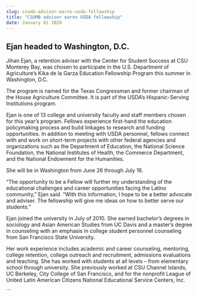 ```yaml
---
slug: csumb-adviser-earns-usda-fellowship
title: "CSUMB adviser earns USDA fellowship"
date: January 01 2020
---
```


 
<h2>Ejan headed to Washington, D.C.</h2>
<p>
  Jihan Ejan, a retention adviser with the Center for Student Success at CSU
  Monterey Bay, was chosen to participate in the U.S. Department of
  Agriculture’s Kika de la Garza Education Fellowship Program this summer in
  Washington, D.C.
</p>
<p>
  The program is named for the Texas Congressman and former chairman of the
  House Agriculture Committee. It is part of the USDA’s Hispanic-Serving
  Institutions program.
</p>
<p>
  Ejan is one of 13 college and university faculty and staff members chosen for
  this year’s program. Fellows experience first-hand the education policymaking
  process and build linkages to research and funding opportunities. In addition
  to meeting with USDA personnel, fellows connect with and work on short-term
  projects with other federal agencies and organizations such as the Department
  of Education, the National Science Foundation, the National Institutes of
  Health, the Commerce Department, and the National Endowment for the
  Humanities.
</p>
<p>She will be in Washington from June 26 through July 16.</p>
<p>
  “The opportunity to be a Fellow will further my understanding of the
  educational challenges and career opportunities facing the Latino community,”
  Ejan said. “With this information, I hope to be a better advocate and adviser.
  The fellowship will give me ideas on how to better serve our students.”
</p>
<p>
  Ejan joined the university in July of 2010. She earned bachelor’s degrees in
  sociology and Asian American Studies from UC Davis and a master’s degree in
  counseling with an emphasis in college student personnel counseling from San
  Francisco State University.
</p>
<p>
  Her work experience includes academic and career counseling, mentoring,
  college retention, college outreach and recruitment, admissions evaluations
  and teaching. She has worked with students at all levels – from elementary
  school through university. She previously worked at CSU Channel Islands, UC
  Berkeley, City College of San Francisco, and for the nonprofit League of
  United Latin American Citizens National Educational Service Centers, Inc.
</p>
```
